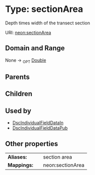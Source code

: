 
# Type: sectionArea


Depth times width of the transect section

URI: [neon:sectionArea](https://data.neonscience.org/sectionArea)


## Domain and Range

None ->  <sub>OPT</sub> [Double](types/Double.md)

## Parents


## Children


## Used by

 * [DscIndividualFieldDataIn](DscIndividualFieldDataIn.md)
 * [DscIndividualFieldDataPub](DscIndividualFieldDataPub.md)

## Other properties

|  |  |  |
| --- | --- | --- |
| **Aliases:** | | section area |
| **Mappings:** | | neon:sectionArea |

